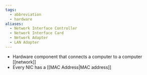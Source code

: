 ```yaml
---
tags:
  - abbreviation
  - hardware
aliases:
  - Network Interface Controller
  - Network Interface Card
  - Network Adapter
  - LAN Adapter
---
```

- Hardware component that connects a computer to a computer [[network]]
- Every NIC has a [[MAC Address|MAC address]]